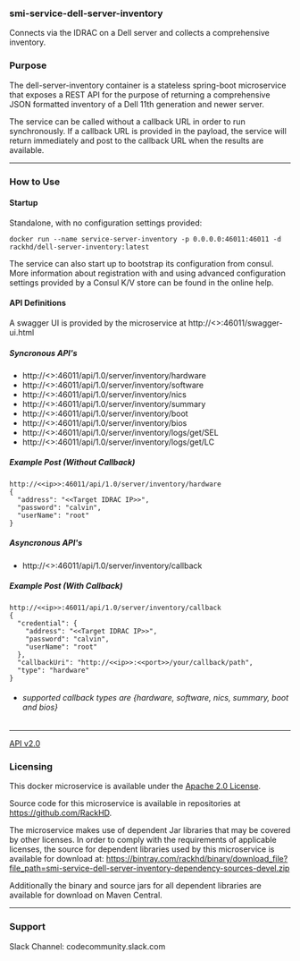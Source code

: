 ### smi-service-dell-server-inventory

Connects via the IDRAC on a Dell server and collects a comprehensive inventory.

### Purpose
The dell-server-inventory container is a stateless spring-boot microservice that exposes a REST API for the purpose of returning a comprehensive JSON formatted inventory of a Dell 11th generation and newer server.

The service can be called without a callback URL in order to run synchronously.  If a callback URL is provided in the payload, the service will return immediately and post to the callback URL when the results are available.

---

### How to Use

#### Startup
Standalone, with no configuration settings provided:
```
docker run --name service-server-inventory -p 0.0.0.0:46011:46011 -d rackhd/dell-server-inventory:latest
```
The service can also start up to bootstrap its configuration from consul.  More information about registration with and using advanced configuration settings provided by a Consul K/V store can be found in the online help.

#### API Definitions

A swagger UI is provided by the microservice at http://<<ip>>:46011/swagger-ui.html

##### Syncronous API's
- http://<<ip>>:46011/api/1.0/server/inventory/hardware
- http://<<ip>>:46011/api/1.0/server/inventory/software
- http://<<ip>>:46011/api/1.0/server/inventory/nics
- http://<<ip>>:46011/api/1.0/server/inventory/summary
- http://<<ip>>:46011/api/1.0/server/inventory/boot
- http://<<ip>>:46011/api/1.0/server/inventory/bios
- http://<<ip>>:46011/api/1.0/server/inventory/logs/get/SEL
- http://<<ip>>:46011/api/1.0/server/inventory/logs/get/LC

##### Example Post (Without Callback)
~~~
http://<<ip>>:46011/api/1.0/server/inventory/hardware
{
  "address": "<<Target IDRAC IP>>",
  "password": "calvin",
  "userName": "root"
}
~~~

##### Asyncronous API's
- http://<<ip>>:46011/api/1.0/server/inventory/callback

##### Example Post (With Callback)
~~~
http://<<ip>>:46011/api/1.0/server/inventory/callback
{
  "credential": {
    "address": "<<Target IDRAC IP>>",
    "password": "calvin",
    "userName": "root"
  },
  "callbackUri": "http://<<ip>>:<<port>>/your/callback/path",
  "type": "hardware"
}
~~~
- ###### _supported callback types are {hardware, software, nics, summary, boot and bios}_
---


[API v2.0](https://github.com/prashanthlgowda/smi-service-dell-server-inventory/blob/2.0/index.pdf)

### Licensing
This docker microservice is available under the [Apache 2.0 License](http://www.apache.org/licenses/LICENSE-2.0.txt). 

Source code for this microservice is available in repositories at https://github.com/RackHD.  

The microservice makes use of dependent Jar libraries that may be covered by other licenses. In order to comply with the requirements of applicable licenses, the source for dependent libraries used by this microservice is available for download at:  https://bintray.com/rackhd/binary/download_file?file_path=smi-service-dell-server-inventory-dependency-sources-devel.zip

Additionally the binary and source jars for all dependent libraries are available for download on Maven Central.

---

### Support
Slack Channel: codecommunity.slack.com
